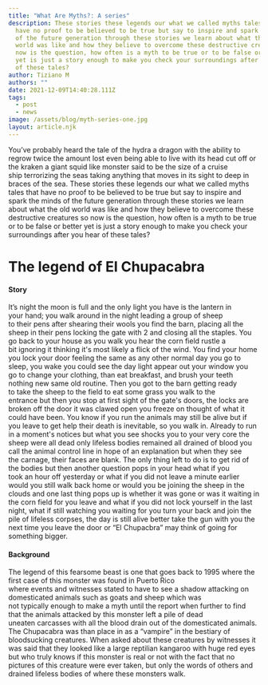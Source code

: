 ```yaml
---
title: "What Are Myths?: A series"
description: These stories these legends our what we called myths tales that
  have no proof to be believed to be true but say to inspire and spark the minds
  of the future generation through these stories we learn about what the old
  world was like and how they believe to overcome these destructive creatures so
  now is the question, how often is a myth to be true or to be false or better
  yet is just a story enough to make you check your surroundings after you hear
  of these tales?
author: Tiziano M
authors: ""
date: 2021-12-09T14:40:28.111Z
tags:
  - post
  - news
image: /assets/blog/myth-series-one.jpg
layout: article.njk
---
```


<!--StartFragment-->

You’ve probably heard the tale of the hydra a dragon with the ability to regrow twice the amount lost even being able to live with its head cut off or the kraken a giant squid like monster said to be the size of a cruise ship terrorizing the seas taking anything that moves in its sight to deep in braces of the sea. These stories these legends our what we called myths tales that have no proof to be believed to be true but say to inspire and spark the minds of the future generation through these stories we learn about what the old world was like and how they believe to overcome these destructive creatures so now is the question, how often is a myth to be true or to be false or better yet is just a story enough to make you check your surroundings after you hear of these tales?

# **The legend of El Chupacabra**

#### **Story**

It’s night the moon is full and the only light you have is the lantern in your hand; you walk around in the night leading a group of sheep to their pens after shearing their wools you find the barn, placing all the sheep in their pens locking the gate with 2 and closing all the staples. You go back to your house as you walk you hear the corn field rustle a bit ignoring it thinking it's most likely a flick of the wind. You find your home you lock your door feeling the same as any other normal day you go to sleep, you wake you could see the day light appear out your window you go to change your clothing, than eat breakfast, and brush your teeth nothing new same old routine. Then you got to the barn getting ready to take the sheep to the field to eat some grass you walk to the entrance but then you stop at first sight of the gate's doors, the locks are broken off the door it was clawed open you freeze on thought of what it could have been. You know if you run the animals may still be alive but if you leave to get help their death is inevitable, so you walk in. Already to run in a moment's notices but what you see shocks you to your very core the sheep were all dead only lifeless bodies remained all drained of blood you call the animal control line in hope of an explanation but when they see the carnage, their faces are blank. The only thing left to do is to get rid of the bodies but then another question pops in your head what if you took an hour off yesterday or what if you did not leave a minute earlier would you still walk back home or would you be joining the sheep in the clouds and one last thing pops up is whether it was gone or was it waiting in the corn field for you leave and what if you did not lock yourself in the last night, what if still watching you waiting for you turn your back and join the pile of lifeless corpses, the day is still alive better take the gun with you the next time you leave the door or “El Chupacbra” may think of going for something bigger.

#### **Background**

The legend of this fearsome beast is one that goes back to 1995 where the first case of this monster was found in Puerto Rico where events and witnesses stated to have to see a shadow attacking on domesticated animals such as goats and sheep which was not typically enough to make a myth until the report when further to find that the animals attacked by this monster left a pile of dead uneaten carcasses with all the blood drain out of the domesticated animals. The Chupacabra was than place in as a “vampire” in the bestiary of bloodsucking creatures. When asked about these creatures by witnesses it was said that they looked like a large reptilian kangaroo with huge red eyes but who truly knows if this monster is real or not with the fact that no pictures of this creature were ever taken, but only the words of others and drained lifeless bodies of where these monsters walk.

<!--EndFragment-->
